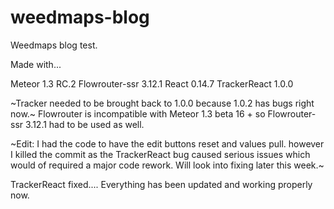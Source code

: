 # weedmaps-blog

Weedmaps blog test.

Made with...

Meteor 1.3 RC.2
Flowrouter-ssr 3.12.1
React 0.14.7
TrackerReact 1.0.0

~Tracker needed to be brought back to 1.0.0 because 1.0.2 has bugs right now.~ Flowrouter is incompatible with Meteor 1.3 beta 16 + so Flowrouter-ssr 3.12.1 had to be used as well.


~Edit: I had the code to have the edit buttons reset and values pull. however I killed the commit as the TrackerReact bug caused serious issues which would of required a major code rework. Will look into fixing later this week.~

TrackerReact fixed.... Everything has been updated and working properly now.

